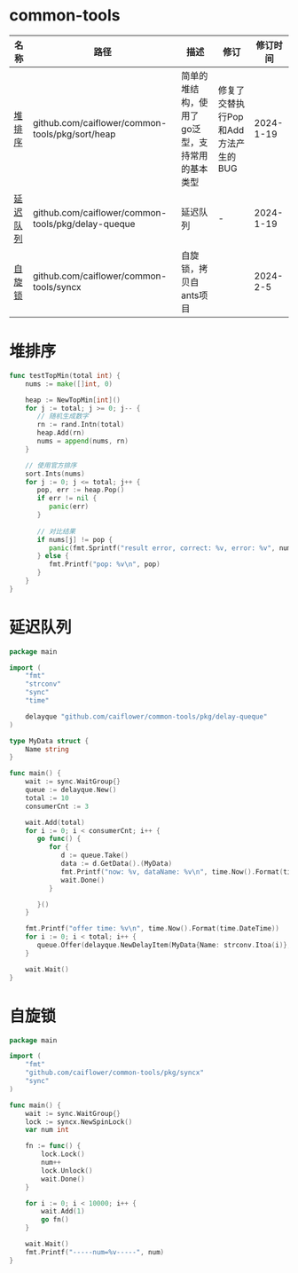 # common-tools

| 名称                  | 路径                                               | 描述                                           | 修订                                | 修订时间  |
| --------------------- | -------------------------------------------------- | ---------------------------------------------- | ----------------------------------- | --------- |
| [堆排序](#堆排序)     | github.com/caiflower/common-tools/pkg/sort/heap    | 简单的堆结构，使用了go泛型，支持常用的基本类型 | 修复了交替执行Pop和Add方法产生的BUG | 2024-1-19 |
| [延迟队列](#延迟队列) | github.com/caiflower/common-tools/pkg/delay-queque | 延迟队列                                       | -                                   | 2024-1-19 |
| [自旋锁](#自旋锁)     | github.com/caiflower/common-tools/syncx            | 自旋锁，拷贝自ants项目                         |                                     | 2024-2-5  |

# 堆排序

```go
func testTopMin(total int) {
    nums := make([]int, 0)

    heap := NewTopMin[int]()
    for j := total; j >= 0; j-- {
       // 随机生成数字
       rn := rand.Intn(total)
       heap.Add(rn)
       nums = append(nums, rn)
    }

    // 使用官方排序
    sort.Ints(nums)
    for j := 0; j <= total; j++ {
       pop, err := heap.Pop()
       if err != nil {
          panic(err)
       }
      
       // 对比结果
       if nums[j] != pop {
          panic(fmt.Sprintf("result error, correct: %v, error: %v", nums[j], pop))
       } else {
          fmt.Printf("pop: %v\n", pop)
       }
    }
}
```

# 延迟队列

```go
package main

import (
    "fmt"
    "strconv"
    "sync"
    "time"

    delayque "github.com/caiflower/common-tools/pkg/delay-queque"
)

type MyData struct {
    Name string
}

func main() {
    wait := sync.WaitGroup{}
    queue := delayque.New()
    total := 10
    consumerCnt := 3

    wait.Add(total)
    for i := 0; i < consumerCnt; i++ {
       go func() {
          for {
             d := queue.Take()
             data := d.GetData().(MyData)
             fmt.Printf("now: %v, dataName: %v\n", time.Now().Format(time.DateTime), data.Name)
             wait.Done()
          }

       }()
    }

    fmt.Printf("offer time: %v\n", time.Now().Format(time.DateTime))
    for i := 0; i < total; i++ {
       queue.Offer(delayque.NewDelayItem(MyData{Name: strconv.Itoa(i)}, time.Now().Add(time.Second*3)))
    }

    wait.Wait()
}
```

# 自旋锁

```go
package main

import (
    "fmt"
    "github.com/caiflower/common-tools/pkg/syncx"
    "sync"
)

func main() {
    wait := sync.WaitGroup{}
    lock := syncx.NewSpinLock()
    var num int

    fn := func() {
        lock.Lock()
        num++
        lock.Unlock()
        wait.Done()
    }

    for i := 0; i < 10000; i++ {
        wait.Add(1)
        go fn()
    }

    wait.Wait()
    fmt.Printf("-----num=%v-----", num)
}
```